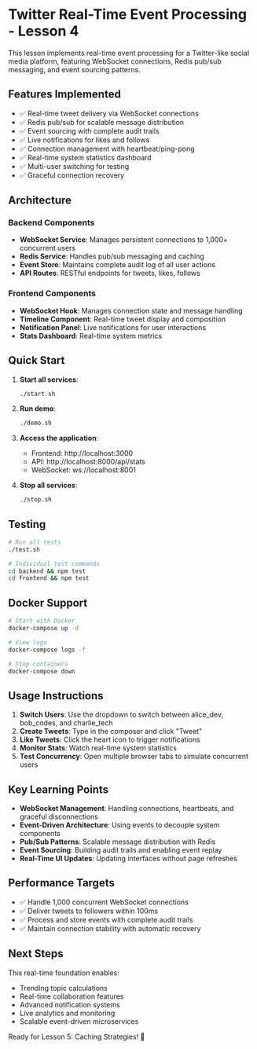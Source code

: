 # Twitter Real-Time Event Processing - Lesson 4

This lesson implements real-time event processing for a Twitter-like social media platform, featuring WebSocket connections, Redis pub/sub messaging, and event sourcing patterns.

## Features Implemented

- ✅ Real-time tweet delivery via WebSocket connections
- ✅ Redis pub/sub for scalable message distribution
- ✅ Event sourcing with complete audit trails
- ✅ Live notifications for likes and follows
- ✅ Connection management with heartbeat/ping-pong
- ✅ Real-time system statistics dashboard
- ✅ Multi-user switching for testing
- ✅ Graceful connection recovery

## Architecture

### Backend Components
- **WebSocket Service**: Manages persistent connections to 1,000+ concurrent users
- **Redis Service**: Handles pub/sub messaging and caching
- **Event Store**: Maintains complete audit log of all user actions
- **API Routes**: RESTful endpoints for tweets, likes, follows

### Frontend Components
- **WebSocket Hook**: Manages connection state and message handling
- **Timeline Component**: Real-time tweet display and composition
- **Notification Panel**: Live notifications for user interactions
- **Stats Dashboard**: Real-time system metrics

## Quick Start

1. **Start all services**:
   ```bash
   ./start.sh
   ```

2. **Run demo**:
   ```bash
   ./demo.sh
   ```

3. **Access the application**:
   - Frontend: http://localhost:3000
   - API: http://localhost:8000/api/stats
   - WebSocket: ws://localhost:8001

4. **Stop all services**:
   ```bash
   ./stop.sh
   ```

## Testing

```bash
# Run all tests
./test.sh

# Individual test commands
cd backend && npm test
cd frontend && npm test
```

## Docker Support

```bash
# Start with Docker
docker-compose up -d

# View logs
docker-compose logs -f

# Stop containers
docker-compose down
```

## Usage Instructions

1. **Switch Users**: Use the dropdown to switch between alice_dev, bob_codes, and charlie_tech
2. **Create Tweets**: Type in the composer and click "Tweet"
3. **Like Tweets**: Click the heart icon to trigger notifications
4. **Monitor Stats**: Watch real-time system statistics
5. **Test Concurrency**: Open multiple browser tabs to simulate concurrent users

## Key Learning Points

- **WebSocket Management**: Handling connections, heartbeats, and graceful disconnections
- **Event-Driven Architecture**: Using events to decouple system components
- **Pub/Sub Patterns**: Scalable message distribution with Redis
- **Event Sourcing**: Building audit trails and enabling event replay
- **Real-Time UI Updates**: Updating interfaces without page refreshes

## Performance Targets

- ✅ Handle 1,000 concurrent WebSocket connections
- ✅ Deliver tweets to followers within 100ms
- ✅ Process and store events with complete audit trails
- ✅ Maintain connection stability with automatic recovery

## Next Steps

This real-time foundation enables:
- Trending topic calculations
- Real-time collaboration features
- Advanced notification systems
- Live analytics and monitoring
- Scalable event-driven microservices

Ready for Lesson 5: Caching Strategies! 🚀
